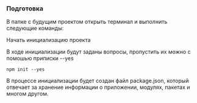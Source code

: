 ### Подготовка
В папке с будущим проектом открыть терминал и выполнить следующие команды:  

Начать инициализацию проекта  

В ходе инициализации будут заданы вопросы, пропустить их можно с помошью приписки --yes
```
npm init --yes
```

В процессе инициализации будет создан файл package.json, который отвечает за хранение информации о приложении, модулях, пакетах и многом другом.
